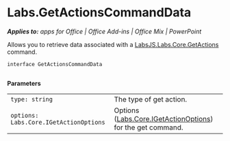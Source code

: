 
# Labs.GetActionsCommandData

 _**Applies to:** apps for Office | Office Add-ins | Office Mix | PowerPoint_

Allows you to retrieve data associated with a [LabsJS.Labs.Core.GetActions](../../reference/office-mix/labsjs.labs.core.getactions.md) command.

```
interface GetActionsCommandData
```


## 

 **Parameters**


|||
|:-----|:-----|
| `type: string`|The type of get action.|
| `options: Labs.Core.IGetActionOptions`|Options ([Labs.Core.IGetActionOptions](../../reference/office-mix/labs.core.igetactionoptions.md)) for the get command.|
